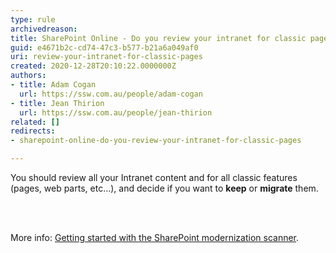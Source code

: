 ```yaml
---
type: rule
archivedreason: 
title: SharePoint Online - Do you review your intranet for classic pages?
guid: e4671b2c-cd74-47c3-b577-b21a6a049af0
uri: review-your-intranet-for-classic-pages
created: 2020-12-28T20:10:22.0000000Z
authors:
- title: Adam Cogan
  url: https://ssw.com.au/people/adam-cogan
- title: Jean Thirion
  url: https://ssw.com.au/people/jean-thirion
related: []
redirects:
- sharepoint-online-do-you-review-your-intranet-for-classic-pages

---
```



<p class="ssw15-rteElement-P">You should review all your Intranet content and for all classic features (pages, web parts, etc…), and&#160;decide if you want to <b>keep</b>&#160;or <b>migrate</b> them.​<br></p>
<br><excerpt class='endintro'></excerpt><br>
<p>​More info&#58;&#160;<a href="https&#58;//docs.microsoft.com/en-us/sharepoint/dev/transform/modernize-scanner">Getting started with the SharePoint modernization scanner</a>.<br></p>


